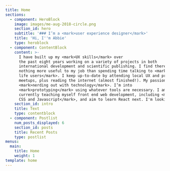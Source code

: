 ```yaml
---
title: Home
sections:
  - component: HeroBlock
    image: images/me-aug-2018-circle.png
    section_id: hero
    subtitle: '### I’m a <mark>user experience designer</mark>'
    title: 'Hi, I''m Abbie'
    type: heroblock
  - component: ContentBlock
    content: >-
      I have built up my <mark>UX skills</mark> over
      the past eight years working on a variety of projects in both
      international development and scientific publishing. I find there is
      nothing more useful to my job than spending time talking to <mark>real
      life users</mark>. I keep up-to-date by attending local UX and product
      meetups, plus reading the internet (almost finished!). My passion is
      <mark>nerding out with technology</mark>. I’m into
      <mark>prototyping</mark> using whatever tools are necessary. I am
      currently teaching myself front end web development, including <mark>HTML,
      CSS and Javascript</mark>, and aim to learn React next. I'm looking for a new challenge in a new part of the world.
    section_id: intro
    title: Text
    type: contentblock
  - component: Postlist
    num_posts_displayed: 6
    section_id: posts
    title: Recent Posts
    type: postlist
menus:
  main:
    title: Home
    weight: 1
template: home
---
```


